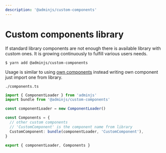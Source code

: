 ```yaml
---
description: '@adminjs/custom-components'
---
```


# Custom components library

If standard library components are not enough there is available library with custom ones. It is  growing continuously to fulfill various users needs.

```shell
$ yarn add @adminjs/custom-components
```

Usage is similar to using [own components](broken-reference) instead writing own component just import one from library.

`./components.ts`

```typescript
import { ComponentLoader } from 'adminjs'
import bundle from '@adminjs/custom-components'

const componentLoader = new ComponentLoader()

const Components = {
  // other custom components
  // 'CustomComponent' is the component name from library
  CustomComponent: bundle(componentLoader, 'CustomComponent'),
}

export { componentLoader, Components }
```
